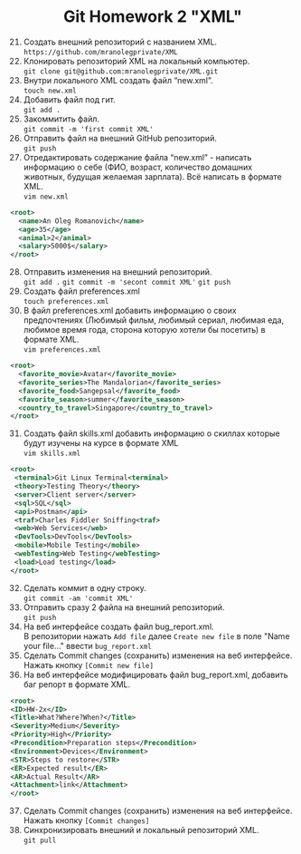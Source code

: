 <div align="center">

# Git Homework 2 "XML"

</div> 

 21. Создать внешний репозиторий c названием XML.  
 `https://github.com/mranolegprivate/XML`
 22. Клонировать репозиторий XML на локальный компьютер.  
 `git clone git@github.com:mranolegprivate/XML.git`
 23. Внутри локального XML создать файл “new.xml”.  
 `touch new.xml`
 24. Добавить файл под гит.  
 `git add .`
 25. Закоммитить файл.  
 `git commit -m 'first commit XML'`
 26. Отправить файл на внешний GitHub репозиторий.  
 `git push`
 27. Отредактировать содержание файла “new.xml” - написать информацию о себе (ФИО, возраст, количество домашних животных, будущая желаемая зарплата). Всё написать в формате XML.  
 `vim new.xml`
 ```XML
 <root>
   <name>An Oleg Romanovich</name>
   <age>35</age>
   <animal>2</animal>
   <salary>5000$</salary>
 </root>
 ```
 28. Отправить изменения на внешний репозиторий.  
 `git add .`
 `git commit -m 'secont commit XML'`
 `git push`
 29. Создать файл preferences.xml  
 `touch preferences.xml`
 30. В файл preferences.xml добавить информацию о своих предпочтениях (Любимый фильм, любимый сериал, любимая еда, любимое время года, сторона которую хотели бы посетить) в формате XML.  
 `vim preferences.xml`
 ```xml
 <root>
   <favorite_movie>Avatar</favorite_movie>
   <favorite_series>The Mandalorian</favorite_series>
   <favorite_food>Sangepsal</favorite_food>
   <favorite_season>summer</favorite_season>
   <country_to_travel>Singapore</country_to_travel>
 </root>
 ```
 31. Создать файл skills.xml добавить информацию о скиллах которые будут изучены на курсе в формате XML  
 `vim skills.xml`
 ```xml
 <root>
  <terminal>Git Linux Terminal<terminal>
  <theory>Testing Theory</theory>
  <server>Client server</server>
  <sql>SQL</sql>
  <api>Postman</api>
  <traf>Charles Fiddler Sniffing<traf>
  <web>Web Services</web>
  <DevTools>DevTools</DevTools>
  <mobile>Mobile Testing</mobile>
  <webTesting>Web Testing</webTesting>
  <load>Load testing</load>
 </root>
 ```
 32. Сделать коммит в одну строку.  
 `git commit -am 'commit XML'`
 33. Отправить сразу 2 файла на внешний репозиторий.  
 `git push`
 34. На веб интерфейсе создать файл bug_report.xml.  
 В репозитории нажать  `Add file` далее `Create new file` в поле "Name your file..." ввести `bug_report.xml`
 35. Сделать Commit changes (сохранить) изменения на веб интерфейсе.  
 Нажать кнопку `[Commit new file]`
 36. На веб интерфейсе модифицировать файл bug_report.xml, добавить баг репорт в формате XML.  
 ```xml
<root>
 <ID>HW-2x</ID>
 <Title>What?Where?When?</Title>
 <Severity>Medium</Severity>
 <Priority>High</Priority>
 <Precondition>Preparation steps</Precondition>
 <Environment>Devices</Environment>
 <STR>Steps to restore</STR>
 <ER>Expected result</ER>
 <AR>Actual Result</AR>
 <Attachment>link</Attachment>
 </root>
```
 37. Сделать Commit changes (сохранить) изменения на веб интерфейсе.  
 Нажать кнопку `[Commit changes]`
 38. Синхронизировать внешний и локальный репозиторий XML.  
`git pull`

